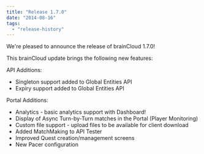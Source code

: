 ```yaml
---
title: "Release 1.7.0"
date: "2014-08-16"
tags: 
  - "release-history"
---
```


We're pleased to announce the release of brainCloud 1.7.0!

This brainCloud update brings the following new features:

API Additions:

- Singleton support added to Global Entities API
- Expiry support added to Global Entities API

Portal Additions:

- Analytics - basic analytics support with Dashboard!
- Display of Async Turn-by-Turn matches in the Portal (Player Monitoring)
- Custom file support - upload files to be available for client download
- Added MatchMaking to API Tester
- Improved Quest creation/management screens
- New Pacer configuration

